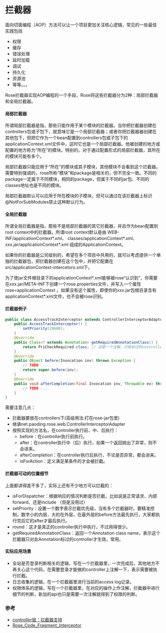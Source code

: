 # 拦截器

面向切面编程（AOP）方法可以让一个项目更加关注核心逻辑，常见的一些最佳实践包括

* 权限
* 缓存
* 错误处理
* 延时加载
* 调试
* 持久化
* 资源池
* 等等。。。

Rose拦截器实现AOP编程的一个手段，Rose将这些拦截器分为2种：局部拦截器和全局拦截器。

#### 局部拦截器

所谓局部拦截器是指，那些只能作用于某个模块的拦截器。当你把拦截器创建在controllers包或子包下，就意味它是一个局部拦截器；或者你把拦截器器创建在其他包下，但把它作为一个bean配置到controllers包或子包下的applicationContext.xml文件中，这时它也是一个局部拦截器。他被创建的地方或配置的地方称为“所在”的模块。特别的，对于通过配置形式的局部拦截器，其所在的模块可能有多个。

局部拦截器只能应用于“所在”的模块或其子模块，其他模块不会看到这个拦截器。需要特别强调的，rose所称“模块”和package是相关的，但不完全一致。不同的package一定属于不同模块，相同的package，但属于不同的jar包、不同的classes地址也是不同的模块。

局部拦截器默认可以应用于所在模块的子模块，但可以通过在该拦截器上标识@NotForSubModules禁止这种默认行为。

#### 全局拦截器

所谓全局拦截器是指，那些不是局部拦截器的其它拦截器，并且作为bean配置到root context中的拦截器。所谓root context默认是由
WEB-INF/applicationContext\*.xml、
classes/applicationContext\*.xml、
xxx.jar/applicationContext\*.xml
组成的ApplicationContext。

如果你的拦截器是公司级别的，希望在多个项目中共用的，就可以考虑提供一个单独的拦截器包，把拦截器创建在这个包中，并把它配置在src/applicationContext-intercetors.xml下。

为了使jar文件根目录下的applicationContext\*.xml能够被rose“认识到”，你需要在xxx.jar/META-INF下创建一个rose.properties文件，并写入一个属性rose=applicationContext 。如果没有这个属性，即使你的xxx.jar包根目录含有applicationContext\*.xml文件，也不会被rose识别。

#### 拦截器例子

```java
public class AccessTrackInterceptor extends ControllerInterceptorAdapter {
    public AccessTrackInterceptor() {
    	setPriority(29600);
    }
    @Override
    public Class<? extends Annotation> getRequiredAnnotationClass() {
        return PriCheckRequired.class; // 这是一个注解，只有标过的controller才会接受这个拦截器的洗礼。
    }
    @Override
    public Object before(Invocation inv) throws Exception {
        // TODO ....
    	return super.before(inv);
    }
    @Override
    public void afterCompletion(final Invocation inv, Throwable ex) throws Exception {
    	// TODO ....
    }
}
```

需要注意几点：

* 拦截器要放在controllers下(高级用法:打在rose-jar包里)
* 继承net.paoding.rose.web.ControllerInterceptorAdapter
* 按照实现的方法名，在controller执行前、中、后执行：
	* before：在controller执行前执行。
	* after：在controller执行中（后）执行，如果一个返回抛出了异常，则不会进来。
	* afterCompletion：在controller执行后执行，不论是否异常，都会进来。
	* isForAction：定义满足某条件的才会被拦截。

#### 拦截器可动的位置细节

上面都讲得差不多了，实际上还有不少地方可以拦截的：

* isForDispatcher：根据响应的情况判断是否拦截，比如说是正常请求、内部forward、还是include （但是没用过）
* setPriority：设置一个数字表示拦截优先级，当有多个拦截器时，要精准控制，数字小的内层，大的在外层，在最外层的before方法最先执行，大家都执行完后它的after才最后执行。
* round：这才是真正的controller执行中执行，不过用得很少。
* getRequiredAnnotationClass：返回一个Annotation class name，表示这个拦截器只对此Annotation标过的controller才生效。常用。

#### 实际应用场景

* 全站是否登录判断相关的逻辑，写在一个拦截器里，一次完成后，其他地方不再关心这个代码，在需要登录才能做的controller上注解一下，表示需要被执行拦截。
* 日志收集的逻辑，在一个拦截器里进行当前的access log记录。
* 权限体系的逻辑，写在一个拦截器里，在对应的操作上作注解，拦截器中进行细节的判断，新加的api也只是需要一次注解就得到了权限的判断。

### 参考
* [controller层：拦截器支持](http://www.54chen.com/java-ee/rose-3-2.html)
* [Rose_Code_Fragment_Interceptor](https://code.google.com/archive/p/paoding-rose/wikis/Rose_Code_Fragment_Interceptor.wiki)